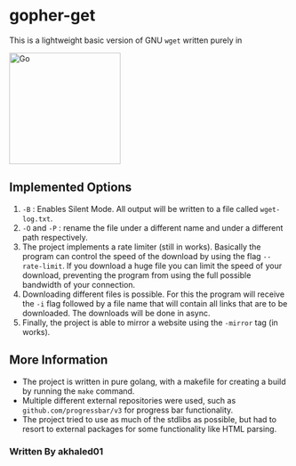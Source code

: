 # gopher-get

This is a lightweight basic version of GNU `wget` written purely in 

<a href="https://go.dev/doc/" target="_blank" rel="noreferrer"><img src="https://raw.githubusercontent.com/danielcranney/readme-generator/main/public/icons/skills/go-colored.svg" width="200" height="200" alt="Go" /></a>

## Implemented Options

1. `-B` : Enables Silent Mode. All output will be written to a file called `wget-log.txt`.
2. `-O` and `-P` : rename the file under a different name and under a different path respectively.
3. The project implements a rate limiter (still in works). Basically the program can control the speed of the download by using the flag `--rate-limit`. If you download a huge file you can limit the speed of your download, preventing the program from using the full possible bandwidth of your connection.
4. Downloading different files is possible. For this the program will receive the `-i` flag followed by a file name that will contain all links that are to be downloaded. The downloads will be done in async.
5. Finally, the project is able to mirror a website using the `-mirror` tag (in works).

## More Information

* The project is written in pure golang, with a makefile for creating a build by running the `make` command.
* Multiple different external repositories were used, such as `github.com/progressbar/v3` for progress bar functionality.
* The project tried to use as much of the stdlibs as possible, but had to resort to external packages for some functionality like HTML parsing.

### Written By akhaled01
